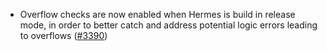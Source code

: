 - Overflow checks are now enabled when Hermes is build in release mode, in
  order to better catch and address potential logic errors leading to overflows
  ([\#3390](https://github.com/informalsystems/hermes/issues/3390))